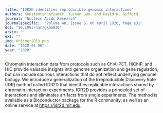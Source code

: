 ```yaml
---
title: "IDR2D identifies reproducible genomic interactions"
authors: Konstantin Krismer, Yuchun Guo, and David K. Gifford
journal: "Nucleic Acids Research"
journalspecific:  "Volume 48, Issue 6, 06 April 2020, Page e31"
doi: "10.1093/nar/gkaa030"
arxiv: ""
ext: ""
img: Krismer2019.png
date: "2020-04-06"
year: "2020"
---
```


Chromatin interaction data from protocols such as ChIA-PET, HiChIP, and HiC provide valuable insights into genome organization and gene regulation, but can include spurious interactions that do not reflect underlying genome biology. We introduce a generalization of the Irreproducible Discovery Rate (IDR) method called IDR2D that identifies replicable interactions shared by chromatin interaction experiments. IDR2D provides a principled set of interactions and eliminates artifacts from single experiments. The method is available as a Bioconductor package for the R community, as well as an online service at https://idr2d.mit.edu.
